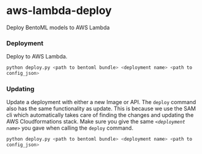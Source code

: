 # aws-lambda-deploy
Deploy BentoML models to AWS Lambda

### Deployment

Deploy to AWS Lambda.
```bash
python deploy.py <path to bentoml bundle> <deployment name> <path to
config_json>
```

### Updating

Update a deployment with either a new Image or API. The `deploy` command also
has the same functionality as update. This is because we use the SAM cli which
automatically takes care of finding the changes and updating the AWS
Cloudformations stack. Make sure you give the same *`<deployment name>`* you
gave when calling the `deploy` command.

```bash
python deploy.py <path to bentoml bundle> <deployment name> <path to
config_json>
```
